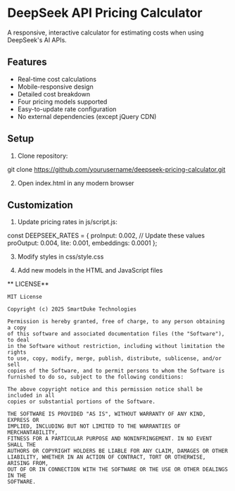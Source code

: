 # DeepSeek API Pricing Calculator

A responsive, interactive calculator for estimating costs when using DeepSeek's AI APIs.

## Features

- Real-time cost calculations
- Mobile-responsive design
- Detailed cost breakdown
- Four pricing models supported
- Easy-to-update rate configuration
- No external dependencies (except jQuery CDN)

## Setup

1. Clone repository:

git clone https://github.com/yourusername/deepseek-pricing-calculator.git

2. Open index.html in any modern browser

## Customization

1. Update pricing rates in js/script.js:

const DEEPSEEK_RATES = {
    proInput: 0.002,    // Update these values
    proOutput: 0.004,
    lite: 0.001,
    embeddings: 0.0001
};

3. Modify styles in css/style.css

4. Add new models in the HTML and JavaScript files


** LICENSE**
```text
MIT License

Copyright (c) 2025 SmartDuke Technologies

Permission is hereby granted, free of charge, to any person obtaining a copy
of this software and associated documentation files (the "Software"), to deal
in the Software without restriction, including without limitation the rights
to use, copy, modify, merge, publish, distribute, sublicense, and/or sell
copies of the Software, and to permit persons to whom the Software is
furnished to do so, subject to the following conditions:

The above copyright notice and this permission notice shall be included in all
copies or substantial portions of the Software.

THE SOFTWARE IS PROVIDED "AS IS", WITHOUT WARRANTY OF ANY KIND, EXPRESS OR
IMPLIED, INCLUDING BUT NOT LIMITED TO THE WARRANTIES OF MERCHANTABILITY,
FITNESS FOR A PARTICULAR PURPOSE AND NONINFRINGEMENT. IN NO EVENT SHALL THE
AUTHORS OR COPYRIGHT HOLDERS BE LIABLE FOR ANY CLAIM, DAMAGES OR OTHER
LIABILITY, WHETHER IN AN ACTION OF CONTRACT, TORT OR OTHERWISE, ARISING FROM,
OUT OF OR IN CONNECTION WITH THE SOFTWARE OR THE USE OR OTHER DEALINGS IN THE
SOFTWARE.

